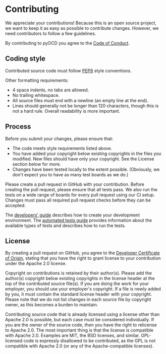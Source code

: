 Contributing
============

We appreciate your contributions! Because this is an open source project, we want to keep it as easy
as possible to contribute changes. However, we need contributors to follow a few guidelines.

By contributing to pyOCD you agree to the [Code of Conduct](CODE_OF_CONDUCT.md).


## Coding style

Contributed source code must follow [PEP8](https://www.python.org/dev/peps/pep-0008/) style
conventions.

Other formatting requirements:
- 4 space indents, no tabs are allowed.
- No trailing whitespace.
- All source files must end with a newline (an empty line at the end).
- Lines should generally not be longer than 120 characters, though this is not a hard rule. Overall readability
  is more important.


## Process

Before you submit your changes, please ensure that:

- The code meets style requirements listed above.
- You have added your copyright below existing copyrights in the files you modified. New files should have only
  your copyright. See the License section below for more.
- Changes have been tested locally to the extent possible. (Obviously, we don't expect you to have as many
  test boards as we do.)

Please create a pull request in GitHub with your contribution. Before creating the pull request,
please ensure that all tests pass. We also run the tests on a wide range of boards for every pull
request using our CI setup. Changes must pass all required pull request checks before they can be accepted.

The [developers' guide](docs/developers_guide.md) describes how to create your development
environment. The [automated tests guide](docs/automated_tests.md) provides information about the
available types of tests and describes how to run the tests.


## License

By creating a pull request on GitHub, you agree to the [Developer Certificate of
Origin](https://developercertificate.org), stating that you have the right to grant license to your contribution under
the Apache 2.0 license.

Copyright on contributions is retained by their author(s). Please add the author(s) copyright below existing copyrights
in the license header at the top of the contributed source file(s). If you are doing the work for your employer, you
should use your employer's copyright. If a file is newly added by you, it must contain the standard license header with
your copyright. Please note that we do not list changes in each source file by copyright owner, as this becomes a burden
to maintain.

Contributing source code that is already licensed using a license other than Apache 2.0 is possible, but each
case must be considered individually. If you are the owner of the source code, then you have the right to
relicense to Apache 2.0. The most important thing is that the license is compatible with Apache 2.0. Examples
are MIT, the BSD licenses, and similar. GPL-licensed code is expressly disallowed to be contributed, as the
GPL is not compatible with Apache 2.0 (or any of the Apache-compatible licenses).


